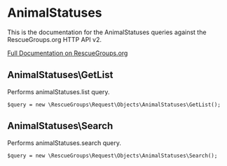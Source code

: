 # AnimalStatuses

This is the documentation for the AnimalStatuses queries against the RescueGroups.org HTTP API v2.

[Full Documentation on RescueGroups.org](https://userguide.rescuegroups.org/display/APIDG/Object+definitions#Objectdefinitions-)

## AnimalStatuses\GetList

Performs animalStatuses.list query.

    $query = new \RescueGroups\Request\Objects\AnimalStatuses\GetList();


## AnimalStatuses\Search

Performs animalStatuses.search query.

    $query = new \RescueGroups\Request\Objects\AnimalStatuses\Search();


